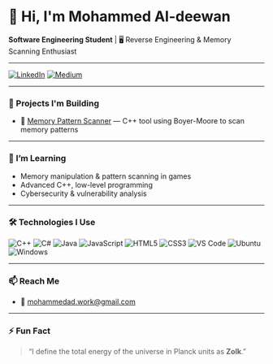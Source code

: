 # 👋 Hi, I'm Mohammed Al-deewan

**Software Engineering Student** | 🖥️ Reverse Engineering & Memory Scanning Enthusiast

---
[![LinkedIn](https://img.shields.io/badge/LinkedIn-0965c8?style=for-the-badge&logo=linkedin&logoColor=white)](https://www.linkedin.com/in/your-linkedin-username) 
[![Medium](https://img.shields.io/badge/Medium-000000?style=for-the-badge&logo=medium&logoColor=white&labelColor=black)](https://medium.com/@Mohammed-Aldeewan)

---

### 🔧 Projects I'm Building

- 🧠 [Memory Pattern Scanner](https://github.com/Mkv47/Memory_Pattern_Scanner) — C++ tool using Boyer-Moore to scan memory patterns

---

### 🧠 I’m Learning

- Memory manipulation & pattern scanning in games  
- Advanced C++, low-level programming  
- Cybersecurity & vulnerability analysis  

---

### 🛠️ Technologies I Use

![C++](https://img.shields.io/badge/C++-00599C?style=flat&logo=c%2B%2B&logoColor=white)
![C#](https://img.shields.io/badge/C%23-239120?style=flat&logo=c-sharp&logoColor=white)
![Java](https://img.shields.io/badge/Java-007396?style=flat&logo=java&logoColor=white)
![JavaScript](https://img.shields.io/badge/JavaScript-F7DF1E?style=flat&logo=javascript&logoColor=black)
![HTML5](https://img.shields.io/badge/HTML5-E34F26?style=flat&logo=html5&logoColor=white)
![CSS3](https://img.shields.io/badge/CSS3-1572B6?style=flat&logo=css3&logoColor=white)
![VS Code](https://img.shields.io/badge/VSCode-007ACC?style=flat&logo=visual%20studio%20code&logoColor=white)
![Ubuntu](https://img.shields.io/badge/Ubuntu-E95420?style=flat&logo=ubuntu&logoColor=white)
![Windows](https://img.shields.io/badge/Windows-0078D6?style=flat&logo=windows&logoColor=white)

---

### 📫 Reach Me

- 📧 mohammedad.work@gmail.com

---

### ⚡ Fun Fact

> “I define the total energy of the universe in Planck units as **Zolk**.”
